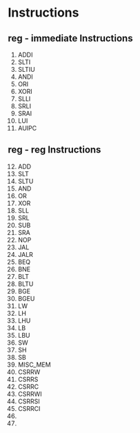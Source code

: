 # Instructions


## reg - immediate Instructions
1. ADDI
2. SLTI
3. SLTIU
4. ANDI 
5. ORI 
6. XORI
7. SLLI
8. SRLI
9. SRAI
10. LUI
11. AUIPC



## reg - reg Instructions

12. ADD 
13. SLT 
14. SLTU 
15. AND 
16. OR 
17. XOR 
18. SLL 
19. SRL 
20. SUB
21. SRA 
22. NOP
23. JAL
24. JALR
25. BEQ
26. BNE
27. BLT
28. BLTU
29. BGE
30. BGEU
31. LW
32. LH
33. LHU
34. LB
35. LBU
36. SW
37. SH 
38. SB
39. MISC_MEM
40. CSRRW
41. CSRRS
42. CSRRC
43. CSRRWI
44. CSRRSI
45. CSRRCI
46. 
47. 




